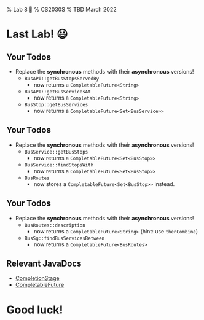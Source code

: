 % Lab 8 🚌
% CS2030S
% TBD March 2022

# Last Lab! 😃

## Your Todos
- Replace the **synchronous** methods with their **asynchronous** versions!
	- `BusAPI::getBusStopsServedBy` 
		- now returns a `CompletableFuture<String>`
	- `BusAPI::getBusServicesAt` 
		- now returns a `CompletableFuture<String>`
	- `BusStop::getBusServices` 
		- now returns a `CompletableFuture<Set<BusService>>`

## Your Todos
- Replace the **synchronous** methods with their **asynchronous** versions!
	- `BusService::getBusStops` 
		- now returns a `CompletableFuture<Set<BusStop>>`
	- `BusService::findStopsWith` 
		- now returns a `CompletableFuture<Set<BusStop>>`
	- `BusRoutes` 
		- now stores a `CompletableFuture<Set<BusStop>>` instead.

## Your Todos
- Replace the **synchronous** methods with their **asynchronous** versions!
	- `BusRoutes::description` 
		- now returns a `CompletableFuture<String>` (hint: use `thenCombine`)
	- `BusSg::findBusServicesBetween` 
		- now returns a `CompletableFuture<BusRoutes>`

## Relevant JavaDocs
- [CompletionStage](https://docs.oracle.com/en/java/javase/11/docs/api/java.base/java/util/concurrent/CompletionStage.html) 
- [CompletableFuture](https://docs.oracle.com/en/java/javase/11/docs/api/java.base/java/util/concurrent/CompletableFuture.html)

# Good luck!
